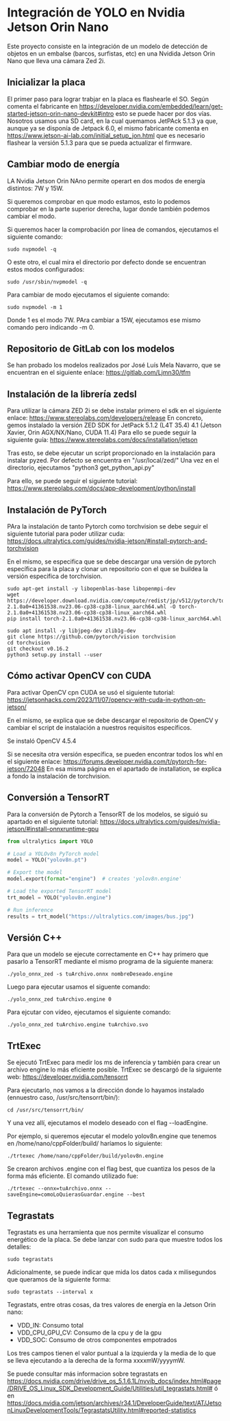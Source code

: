 # Integración de YOLO en Nvidia Jetson Orin Nano
Este proyecto consiste en la integración de un modelo de detección de objetos en un embalse (barcos, surfistas, etc) en una Nvidida Jetson Orin Nano que lleva una cámara Zed 2i.

## Inicializar la placa
El primer paso para lograr trabjar en la placa es flashearle el SO. Según comenta el fabricante en https://developer.nvidia.com/embedded/learn/get-started-jetson-orin-nano-devkit#intro esto se puede hacer por dos vías.
Nosotros usamos una SD card, en la cual quemamos JetPAck 5.1.3 ya que, aunque ya se disponía de Jetpack 6.0, el mismo fabricante comenta en https://www.jetson-ai-lab.com/initial_setup_jon.html que es necesario flashear la versión 5.1.3 para que se pueda actualizar el firmware.

## Cambiar modo de energía
LA Nvidia Jetson Orin NAno permite operart en dos modos de energía distintos: 7W y 15W.

Si queremos comprobar en que modo estamos, esto lo podemos comprobar en la parte superior derecha, lugar donde también podemos cambiar el modo.

Si queremos hacer la comprobación por línea de comandos, ejecutamos el siguiente comando:

```
sudo nvpmodel -q
```

O este otro, el cual mira el directorio por defecto donde se encuentran estos modos configurados:
```
sudo /usr/sbin/nvpmodel -q
```

Para cambiar de modo ejecutamos el siguiente comando:
```
sudo nvpmodel -m 1
```

  Donde 1 es el modo 7W. PAra cambiar a 15W, ejecutamos ese mismo comando pero indicando -m 0.

## Repositorio de GitLab con los modelos
Se han probado los modelos realizados por José Luís Mela Navarro, que se encuentran en el siguiente enlace: https://gitlab.com/Ljmn30/tfm

## Instalación de la librería zedsl
Para utilizar la cámara ZED 2i se debe instalar primero el sdk en el siguiente enlace: https://www.stereolabs.com/developers/release
En concreto, gemos instalado la versión ZED SDK for JetPack 5.1.2 (L4T 35.4) 4.1 (Jetson Xavier, Orin AGX/NX/Nano, CUDA 11.4)
Para ello se puede seguir la siguiente guía: https://www.stereolabs.com/docs/installation/jetson

Tras esto, se debe ejecutar un script proporcionado en la instalación para instalar pyzed. Por defecto se encuentra en "/usr/local/zed/" 
Una vez en el directorio, ejecutamos "python3 get_python_api.py"

Para ello, se puede seguir el siguiente tutorial: https://www.stereolabs.com/docs/app-development/python/install

## Instalación de PyTorch
PAra la instalación de tanto Pytorch como torchvision se debe seguir el siguiente tutorial para poder utilizar cuda: https://docs.ultralytics.com/guides/nvidia-jetson/#install-pytorch-and-torchvision

En el mismo, se especifica que se debe descargar una versión de pytorch específica para la placa y clonar un repositorio con el que se buildea la versión especifica de torchvision.

```
sudo apt-get install -y libopenblas-base libopenmpi-dev
wget https://developer.download.nvidia.com/compute/redist/jp/v512/pytorch/torch-2.1.0a0+41361538.nv23.06-cp38-cp38-linux_aarch64.whl -O torch-2.1.0a0+41361538.nv23.06-cp38-cp38-linux_aarch64.whl
pip install torch-2.1.0a0+41361538.nv23.06-cp38-cp38-linux_aarch64.whl
```

```
sudo apt install -y libjpeg-dev zlib1g-dev
git clone https://github.com/pytorch/vision torchvision
cd torchvision
git checkout v0.16.2
python3 setup.py install --user
```

## Cómo activar OpenCV con CUDA
Para activar OpenCV cpn CUDA se usó el siguiente tutorial: https://jetsonhacks.com/2023/11/07/opencv-with-cuda-in-python-on-jetson/

En el mismo, se explica que se debe descargar el repositorio de OpenCV y cambiar el script de instalación a nuestros requisitos específicos.

Se instaló OpenCV 4.5.4

Si se necesita otra versión específica, se pueden encontrar todos los whl en el siguiente enlace: https://forums.developer.nvidia.com/t/pytorch-for-jetson/72048
En esa misma página en el apartado de installation, se explica a fondo la instalación de torchvision.

## Conversión a TensorRT

Para la conversión de Pytorch a TensorRT de los modelos, se siguió su apartado en el siguiente tutorial: https://docs.ultralytics.com/guides/nvidia-jetson/#install-onnxruntime-gpu

``` Python
from ultralytics import YOLO

# Load a YOLOv8n PyTorch model
model = YOLO("yolov8n.pt")

# Export the model
model.export(format="engine")  # creates 'yolov8n.engine'

# Load the exported TensorRT model
trt_model = YOLO("yolov8n.engine")

# Run inference
results = trt_model("https://ultralytics.com/images/bus.jpg")
```

## Versión C++
Para que un modelo se ejecute correctamente en C++ hay primero que pasarlo a TensorRT mediante el mismo programa de la siguiente manera:

```
./yolo_onnx_zed -s tuArchivo.onnx nombreDeseado.engine
```

Luego para ejecutar usamos el siguente comando:

```
./yolo_onnx_zed tuArchivo.engine 0
```

Para ejcutar con vídeo, ejecutamos el siguiente comando:

```
./yolo_onnx_zed tuArchivo.engine tuArchivo.svo
```
## TrtExec

Se ejecutó TrtExec para medir los ms de inferencia y también para crear un archivo engine lo más eficiente posible.
TrtExec se descargó de la siguiente web: https://developer.nvidia.com/tensorrt

Para ejecutarlo, nos vamos a la dirección donde lo hayamos instalado (ennuestro caso, /usr/src/tensorrt/bin/):

```
cd /usr/src/tensorrt/bin/
```

Y una vez allí, ejecutamos el modelo deseado con el flag --loadEngine. 

Por ejemplo, si queremos ejecutar el modelo yolov8n.engine que tenemos en /home/nano/cppFolder/build/ haríamos lo siguiente:

```
./trtexec /home/nano/cppFolder/build/yolov8n.engine
```
Se crearon archivos .engine con el flag best, que cuantiza los pesos de la forma más eficiente. 
El comando utilizado fue:
```
./trtexec --onnx=tuArchivo.onnx --saveEngine=comoLoQuierasGuardar.engine --best
```
## Tegrastats
Tegrastats es una herramienta que nos permite visualizar el consumo energético de la placa.
Se debe lanzar con sudo para que muestre todos los detalles:

```
sudo tegrastats
```
Adicionalmente, se puede indicar que mida los datos cada x milisegundos que queramos de la siguiente forma:
```
sudo tegrastats --interval x
```

Tegrastats, entre otras cosas, da tres valores de energía en la Jetson Orin nano: 
- VDD_IN: Consumo total
- VDD_CPU_GPU_CV: Consumo de la cpu y de la gpu
- VDD_SOC: Consumo de otros componentes empotrados

Los tres campos tienen el valor puntual a la izquierda y la media de lo que se lleva ejecutando a la derecha de la forma xxxxmW/yyyymW.

Se puede consultar más informacion sobre tegrastats en https://docs.nvidia.com/drive/drive_os_5.1.6.1L/nvvib_docs/index.html#page/DRIVE_OS_Linux_SDK_Development_Guide/Utilities/util_tegrastats.html#
ó en https://docs.nvidia.com/jetson/archives/r34.1/DeveloperGuide/text/AT/JetsonLinuxDevelopmentTools/TegrastatsUtility.html#reported-statistics

